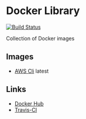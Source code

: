 # Docker Library

[![Build Status](https://travis-ci.org/vitalibo/docker-library.svg?branch=master)](https://travis-ci.org/vitalibo/docker-library)

Collection of Docker images

## Images

- [AWS Cli](https://hub.docker.com/r/vitalibo/aws-cli-docker/) latest

## Links

- [Docker Hub](https://hub.docker.com/u/vitalibo/)
- [Travis-CI](https://travis-ci.org/vitalibo/)
